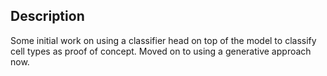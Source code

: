 ## Description

Some initial work on using a classifier head on top of the model to classify cell types as proof of concept. Moved on to using a generative approach now.
